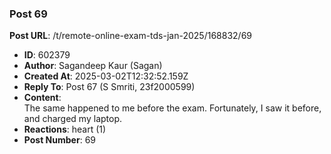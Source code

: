 ### Post 69
**Post URL**: /t/remote-online-exam-tds-jan-2025/168832/69
- **ID**: 602379
- **Author**: Sagandeep Kaur (Sagan)
- **Created At**: 2025-03-02T12:32:52.159Z
- **Reply To**: Post 67 (S Smriti, 23f2000599)
- **Content**:  
  The same happened to me before the exam. Fortunately, I saw it before, and charged my laptop.
- **Reactions**: heart (1)
- **Post Number**: 69

